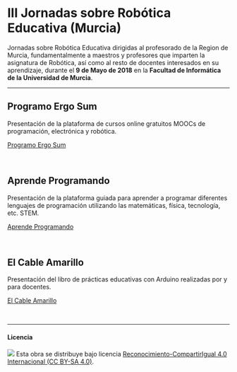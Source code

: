 # III Jornadas sobre Robótica Educativa (Murcia)

Jornadas sobre Robótica Educativa dirigidas al profesorado de la Region de Murcia, fundamentalmente a maestros y profesores que imparten la asignatura de Robótica, así como al resto de docentes interesados en su aprendizaje, durante el **9 de Mayo de 2018** en la **Facultad de Informática de la Universidad de Murcia**.


***


## Programo Ergo Sum

Presentación de la plataforma de cursos online gratuitos MOOCs de programación, electrónica y robótica.

[Programo Ergo Sum](https://www.programoergosum.com/)

<br>

## Aprende Programando

Presentación de la plataforma guiada para aprender a programar diferentes lenguajes de programación utilizando las matemáticas, física, tecnología, etc. STEM.

[Aprende Programando](https://www.aprendeprogramando.es/)

<br>

## El Cable Amarillo

Presentación del libro de prácticas educativas con Arduino realizadas por y para docentes.

[El Cable Amarillo](http://www.elcableamarillo.cc/)

<br>

***



#### Licencia

<img src="http://i.creativecommons.org/l/by-sa/4.0/88x31.png" /> Esta obra se distribuye bajo licencia [Reconocimiento-CompartirIgual 4.0 Internacional (CC BY-SA 4.0)](https://creativecommons.org/licenses/by-sa/4.0/deed.es_ES).
